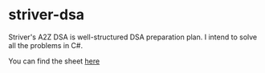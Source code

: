 # striver-dsa
Striver's A2Z DSA is well-structured DSA preparation plan. I intend to solve all the problems in C#.

You can find the sheet [here](https://takeuforward.org/strivers-a2z-dsa-course/strivers-a2z-dsa-course-sheet-2/)
